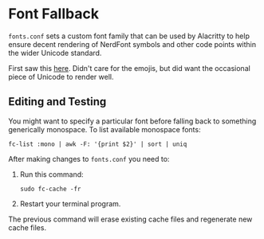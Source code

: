 # Font Fallback
`fonts.conf` sets a custom font family that can be used by Alacritty to help
ensure decent rendering of NerdFont symbols and other code points within the
wider Unicode standard.

First saw this
[here](https://blog.sebastian-daschner.com/entries/linux-terminal-font-alacritty-jetbrains-mono-emoji).
Didn't care for the emojis, but did want the occasional piece of Unicode to
render well.

## Editing and Testing
You might want to specify a particular font before falling back to something
generically monospace. To list available monospace fonts:

```shell
fc-list :mono | awk -F: '{print $2}' | sort | uniq
```

After making changes to `fonts.conf` you need to:
  1. Run this command:

      ```shell
      sudo fc-cache -fr
      ```

  2. Restart your terminal program.

The previous command will erase existing cache files and regenerate new cache
files.

